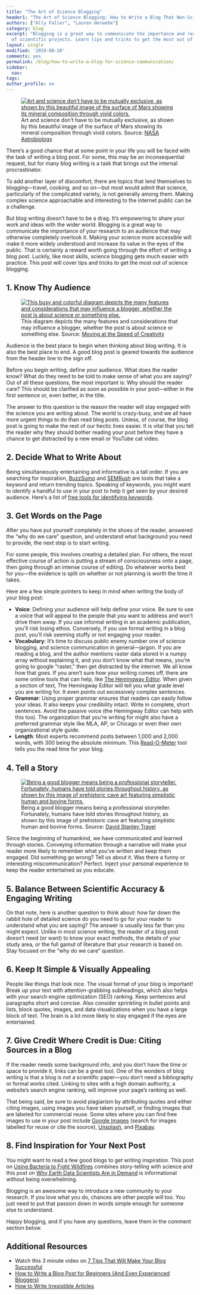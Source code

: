 ```yaml
---
title: "The Art of Science Blogging"
header1: "The Art of Science Blogging: How to Write a Blog That Non-Scientists Will Read"
authors: ["Ally Faller", "Lauren Herwehe"]
category: blog
excerpt: "Blogging is a great way to communicate the importance and results
  of scientific projects. Learn tips and tricks to get the most out of science blogging."
layout: single
modified: '2019-08-20'
comments: yes
permalink: /blog/how-to-write-a-blog-for-science-communication/
sidebar:
  nav: 
tags: 
author_profile: no
---
```





<figure>
  <a href="{{ site.url }}/images/blog/2019-07-23-art-of-science-blog/art-of-science-blog-nasa-image.jpg">
    <img src="{{ site.url }}/images/blog/2019-07-23-art-of-science-blog/art-of-science-blog-nasa-image.jpg" alt="Art and science don’t have to be mutually exclusive, as shown by this beautiful image of the surface of Mars showing its mineral composition through vivid colors.">
  </a>
  <figcaption>Art and science don’t have to be mutually exclusive, as shown by this beautiful image of the surface of Mars showing its mineral composition through vivid colors. Source: <a href="https://astrobiology.nasa.gov/missions/mars-odyssey/" target="_blank">NASA Astrobiology</a>
  </figcaption>
</figure>

There’s a good chance that at some point in your life you will be faced with the task of writing a blog post. For some, this may be an inconsequential request, but for many blog writing is a task that brings out the internal procrastinator.

To add another layer of discomfort, there are topics that lend themselves to blogging—travel, cooking, and so on—but most would admit that science, particularly of the complicated variety, is not generally among them. Making complex science approachable and interesting to the internet public can be a challenge. 

But blog writing doesn’t have to be a drag. It’s empowering to share your work and ideas with the wider world. Blogging is a great way to communicate the importance of your research to an audience that may otherwise completely overlook it. Making your science more accessible will make it more widely understood and increase its value in the eyes of the public. That is certainly a reward worth going through the effort of writing a blog post. Luckily, like most skills, science blogging gets much easier with practice. This post will cover tips and tricks to get the most out of science blogging.

## 1. Know Thy Audience

<figure>
  <a href="{{ site.url }}/images/blog/2019-07-23-art-of-science-blog/art-of-science-blog-infographic.jpg">
    <img src="{{ site.url }}/images/blog/2019-07-23-art-of-science-blog/art-of-science-blog-infographic.jpg" alt="This busy and colorful diagram depicts the many features and considerations that may influence a blogger, whether the post is about science or something else.">
  </a>
  <figcaption>This diagram depicts the many features and considerations that may influence a blogger, whether the post is about science or something else. Source: <a href="http://www.speedofcreativity.org/2013/12/18/great-posts-on-interactive-writing-blogging/" target="_blank">Moving at the Speed of Creativity</a>
  </figcaption>
</figure>

Audience is the best place to begin when thinking about blog writing. It is also the best place to end. A good blog post is geared towards the audience from the header line to the sign off. 

Before you begin writing, define your audience. What does the reader know? What do they need to be told to make sense of what you are saying? Out of all these questions, the most important is: Why should the reader care? This should be clarified as soon as possible in your post—either in the first sentence or, even better, in the title. 

The answer to this question is the reason the reader will stay engaged with the science you are writing about. The world is crazy-busy, and we all have more urgent things to do than read blog posts. Unless, of course, the blog post is going to make the rest of our hectic lives easier. It is vital that you tell the reader why they should bother reading your post before they have a chance to get distracted by a new email or YouTube cat video.

## 2. Decide What to Write About

Being simultaneously entertaining and informative is a tall order. If you are searching for inspiration,  <a href="https://buzzsumo.com/" target="_blank">BuzzSumo</a> and <a href="https://www.semrush.com/" target="_blank">SEMRush</a> are tools that take a keyword and return trending topics. Speaking of keywords, you might want to identify a handful to use in your post to help it get seen by your desired audience. Here’s a list of <a href="https://ahrefs.com/blog/free-keyword-research-tools/" target="_blank">free tools for identifying keywords</a>.

## 3. Get Words on the Page

After you have put yourself completely in the shoes of the reader, answered the “why do we care” question, and understand what background you need to provide, the next step is to start writing. 

For some people, this involves creating a detailed plan. For others, the most effective course of action is putting a stream of consciousness onto a page, then going through an intense course of editing. Do whatever works best for you—the evidence is split on whether or not planning is worth the time it takes.  

Here are a few simple pointers to keep in mind when writing the body of your blog post:
* **Voice**: Defining your audience will help define your voice. Be sure to use a voice that will appeal to the people that you want to address and won’t drive them away. If you use informal writing in an academic publication, you’ll risk losing ethos. Conversely, if you use formal writing in a blog post, you’ll risk seeming stuffy or not engaging your reader. 
* **Vocabulary**: It’s time to discuss public enemy number one of science blogging, and science communication in general—jargon. If you are reading a blog, and the author mentions raster data stored in a numpy array without explaining it, and you don’t know what that means,  you’re going to google “raster,” then get distracted by the internet. We all know how that goes. If you aren’t sure how your writing comes off,  there are some online tools that can help, like <a href="http://www.hemingwayapp.com/" target="_blank">The Hemingway Editor</a>. When given a section of text, The Hemingway Editor will tell you what grade level you are writing for. It even points out excessively complex sentences. 
* **Grammar**: Using proper grammar ensures that readers can easily follow your ideas. It also keeps your credibility intact. Write in complete, short sentences. Avoid the passive voice (the Hemingway Editor can help with this too). The organization that you’re writing for might also have a preferred grammar style like MLA, AP, or Chicago or even their own organizational style guide.
* **Length**: Most experts recommend posts between 1,000 and 2,000 words, with 300 being the absolute minimum. This <a href="http://niram.org/read/" target="_blank">Read-O-Meter</a> tool tells you the read time for your blog.

## 4. Tell a Story

<figure>
  <a href="{{ site.url }}/images/blog/2019-07-23-art-of-science-blog/art-of-science-blog-cave-art.jpg">
    <img src="{{ site.url }}/images/blog/2019-07-23-art-of-science-blog/art-of-science-blog-cave-art.jpg" alt="Being a good blogger means being a professional storyteller. Fortunately, humans have told stories throughout history, as shown by this image of prehistoric cave art featuring simplistic human and bovine forms.">
  </a>
  <figcaption>Being a good blogger means being a professional storyteller. Fortunately, humans have told stories throughout history, as shown by this image of prehistoric cave art featuring simplistic human and bovine forms. Source: <a href="https://www.flickr.com/photos/davidstanleytravel/24219407646/" target="_blank">David Stanley Travel</a>
  </figcaption>
</figure>

Since the beginning of humankind, we have communicated and learned through stories. Conveying information through a narrative will make your reader more likely to remember what you’ve written and keep them engaged. Did something go wrong? Tell us about it. Was there a funny or interesting miscommunication? Perfect. Inject your personal experience to keep the reader entertained as you educate.

## 5. Balance Between Scientific Accuracy & Engaging Writing

On that note, here is another question to think about: how far down the rabbit hole of detailed science do you need to go for your reader to understand what you are saying? The answer is usually less far than you might expect. Unlike in most science writing, the reader of a blog post doesn’t need (or want) to know your exact methods, the details of your study area, or the full gamut of literature that your research is based on. Stay focused on the “why do we care” question. 

## 6. Keep It Simple & Visually Appealing

People like things that look nice. The visual format of your blog is important! Break up your text with attention-grabbing subheadings, which also helps with your search engine optimization (SEO) ranking. Keep sentences and paragraphs short and concise. Also consider sprinkling in bullet points and lists, block quotes, images, and data visualizations when you have a large block of text. The brain is a lot more likely to stay engaged if the eyes are entertained.

## 7. Give Credit Where Credit is Due: Citing Sources in a Blog

If the reader needs some background info, and you don’t have the time or space to provide it, links can be a great tool. One of the wonders of blog writing is that a blog is not a scientific paper—you don’t need a bibliography or formal works cited. Linking to sites with a high domain authority, a website’s search engine ranking, will improve your page’s ranking as well.

That being said, be sure to avoid plagiarism by attributing quotes and either citing images, using images you have taken yourself, or finding images that are labeled for commercial reuse. Some sites where you can find free images to use in your post include <a href="https://www.google.com/imghp?hl=en" target="_blank">Google Images</a> (search for images labelled for reuse or cite the source), <a href="https://unsplash.com/" target="_blank">Unsplash</a>, and <a href="https://pixabay.com/" target="_blank">Pixabay</a>. 

## 8. Find Inspiration for Your Next Post

You might want to read a few good blogs to get writing inspiration. This post on <a href="https://www.colorado.edu/earthlab/2019/01/14/using-bacteria-fight-wildfire" target="_blank">Using Bacteria to Fight Wildfires</a> combines story-telling with science and this post on <a href="https://www.earthdatascience.org/blog/earth-data-scientist-demand/" target="_blank">Why Earth Data Scientists Are in Demand</a> is informational without being overwhelming. 

Blogging is an awesome way to introduce a new community to your research. If you love what you do, chances are other people will too. You just need to put that passion down in words simple enough for someone else to understand. 

Happy blogging, and if you have any questions, leave them in the comment section below.

<div class="notice--info" markdown="1">

## Additional Resources

* Watch this 3 minute video on <a href="https://www.youtube.com/watch?v=wDuL4N1Gi5g" target="_blank">7 Tips That Will Make Your Blog Successful</a>
* <a href="https://norakramerdesigns.com/how-to-write-a-blog-post-for-beginners-and-even-experienced-bloggers/" target="_blank">How to Write a Blog Post for Beginners (And Even Experienced Bloggers)</a>
* <a href="http://startupcamp.com/how-to-write-irresistible-articles-that-suck-people-into-your-brand/" target="_blank">How to Write Irresistible Articles</a>

</div>
